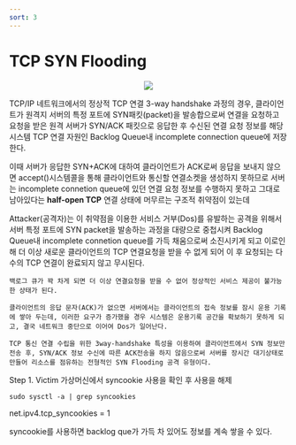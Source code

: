 ```yaml
---
sort: 3
---
```


# TCP SYN Flooding

<center><img src = "https://user-images.githubusercontent.com/76420201/106401723-fbdeef80-6468-11eb-80f2-9ee8eaece9d6.jpg"></center>


TCP/IP 네트워크에서의 정상적 TCP 연결 3-way handshake 과정의 경우, 클라이언트가 원격지 서버의 특정 포트에 SYN패킷(packet)을 발송합으로써 연결을 요청하고 요청을 받은 원격 서버가 SYN/ACK 패킷으로 응답한 후 수신된 연결 요청 정보를 해당 시스템 TCP 연결 자원인 Backlog Queue내 incomplete connection queue에 저장한다.

이때 서버가 응답한 SYN+ACK에 대하여 클라이언트가 ACK로써 응답을 보내지 않으면 accept()시스템콜을 통해 클라이언트와 통신할 연결소켓을 생성하지 못하므로 서버는 incomplete connetion queue에 있던 연결 요청 정보를 수행하지 못하고 그대로 남아있다는 **half-open TCP** 연결 상태에 머무르는 구조적 취약점이 있는데 

Attacker(공격자)는 이 취약점을 이용한 서비스 거부(Dos)를 유발하는 공격을 위해서 서버 특정 포트에 SYN packet을 발송하는 과정을 대량으로 중첩시켜 Backlog Queue내 incomplete connetion queue를 가득 채움으로써 소진시키게 되고 이로인해 더 이상 새로운 클라이언트의 TCP 연결요청을 받을 수 없게 되어 이 후 요청되는 다수의 TCP 연결이 완료되지 않고 무시된다.

```note
백로그 큐가 꽉 차게 되면 더 이상 연결요청을 받을 수 없어 정상적인 서비스 제공이 불가능한 상태가 된다.

클라이언트의 응답 문자(ACK)가 없으면 서버에서는 클라이언트의 접속 정보를 잠시 운용 기록에 쌓아 두는데, 이러한 요구가 증가했을 경우 시스템은 운용기록 공간을 확보하기 못하게 되고, 결국 네트워크 중단으로 이어여 Dos가 일어난다.

TCP 통신 연결 수립을 위한 3way-handshake 특성을 이용하여 클라이언트에서 SYN 정보만 전송 후, SYN/ACK 정보 수신에 따른 ACK전송을 하지 않음으로써 서버를 장시간 대기상태로 만들어 리소스를 점유하는 전형적인 SYN Flooding 공격 유형이다.
```

Step 1. Victim 가상머신에서 syncookie 사용을 확인 후 사용을 해제

`sudo sysctl -a | grep syncookies`

net.ipv4.tcp_syncookies = 1

syncookie를 사용하면 backlog que가 가득 차 있어도 정보를 계속 쌓을 수 있다.